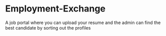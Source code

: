 # Employment-Exchange
A job portal where you can upload your resume and the admin can find the best candidate by sorting out the profiles
